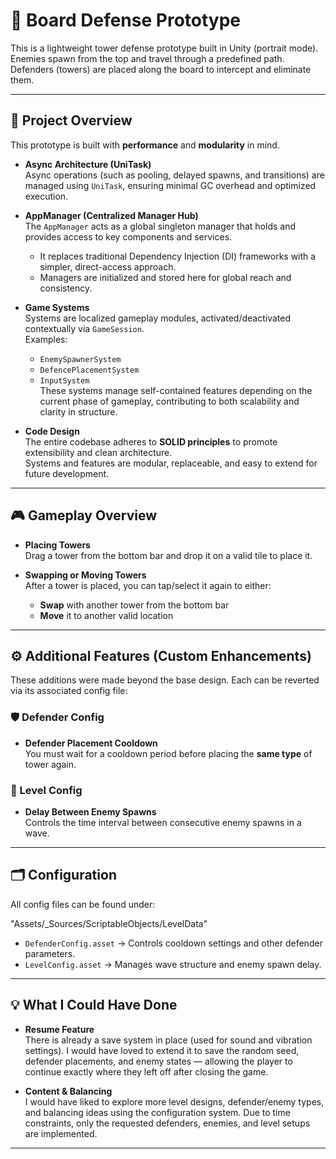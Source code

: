 # 🏰 Board Defense Prototype

This is a lightweight tower defense prototype built in Unity (portrait mode). Enemies spawn from the top and travel through a predefined path. Defenders (towers) are placed along the board to intercept and eliminate them.

---

## 🧠 Project Overview

This prototype is built with **performance** and **modularity** in mind.

- **Async Architecture (UniTask)**  
  Async operations (such as pooling, delayed spawns, and transitions) are managed using `UniTask`, ensuring minimal GC overhead and optimized execution.

- **AppManager (Centralized Manager Hub)**  
  The `AppManager` acts as a global singleton manager that holds and provides access to key components and services.  
  - It replaces traditional Dependency Injection (DI) frameworks with a simpler, direct-access approach.  
  - Managers are initialized and stored here for global reach and consistency.

- **Game Systems**  
  Systems are localized gameplay modules, activated/deactivated contextually via `GameSession`.  
  Examples:  
  - `EnemySpawnerSystem`  
  - `DefencePlacementSystem`  
  - `InputSystem`  
  These systems manage self-contained features depending on the current phase of gameplay, contributing to both scalability and clarity in structure.

- **Code Design**  
  The entire codebase adheres to **SOLID principles** to promote extensibility and clean architecture.  
  Systems and features are modular, replaceable, and easy to extend for future development.

---

## 🎮 Gameplay Overview

- **Placing Towers**  
  Drag a tower from the bottom bar and drop it on a valid tile to place it.

- **Swapping or Moving Towers**  
  After a tower is placed, you can tap/select it again to either:
  - **Swap** with another tower from the bottom bar
  - **Move** it to another valid location

---

## ⚙️ Additional Features (Custom Enhancements)

These additions were made beyond the base design. Each can be reverted via its associated config file:

### 🛡️ Defender Config
- **Defender Placement Cooldown**  
  You must wait for a cooldown period before placing the **same type** of tower again.

### 🧟 Level Config
- **Delay Between Enemy Spawns**  
  Controls the time interval between consecutive enemy spawns in a wave.

---

## 🗂️ Configuration

All config files can be found under:

"Assets/_Sources/ScriptableObjects/LevelData"

- `DefenderConfig.asset` → Controls cooldown settings and other defender parameters.
- `LevelConfig.asset` → Manages wave structure and enemy spawn delay.

---

## 💡 What I Could Have Done

- **Resume Feature**  
  There is already a save system in place (used for sound and vibration settings). I would have loved to extend it to save the random seed, defender placements, and enemy states — allowing the player to continue exactly where they left off after closing the game.

- **Content & Balancing**  
  I would have liked to explore more level designs, defender/enemy types, and balancing ideas using the configuration system. Due to time constraints, only the requested defenders, enemies, and level setups are implemented.

---